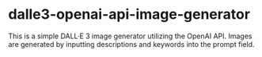 # dalle3-openai-api-image-generator
This is a simple DALL·E 3 image generator utilizing the OpenAI API. Images are generated by inputting descriptions and keywords into the prompt field.
